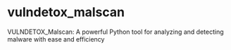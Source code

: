 # vulndetox_malscan
VULNDETOX_Malscan: A powerful Python tool for analyzing and detecting malware with ease and efficiency
